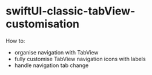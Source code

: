 # swiftUI-classic-tabView-customisation
How to:
* organise navigation with TabView
* fully customise TabView navigation icons with labels
* handle navigation tab change
